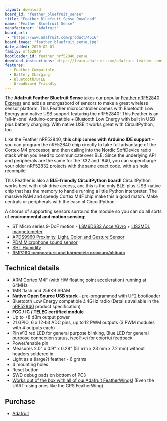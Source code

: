 ```yaml
---
layout: download
board_id: "feather_bluefruit_sense"
title: "Feather Bluefruit Sense Download"
name: "Feather Bluefruit Sense"
manufacturer: "Adafruit"
board_url:
 - "https://www.adafruit.com/product/4516"
board_image: "feather_bluefruit_sense.jpg"
date_added: 2020-02-01
family: nrf52840
bootloader_id: feather_nrf52840_sense
download_instructions: https://learn.adafruit.com/adafruit-feather-sense/circuitpython-on-feather-sense
features:
  - Feather-Compatible
  - Battery Charging
  - Bluetooth/BTLE
  - Breadboard-Friendly
---
```


The **Adafruit Feather Bluefruit Sense** takes our popular [Feather nRF52840 Express](https://www.adafruit.com/product/4062) and adds a smorgasbord of sensors to make a great wireless sensor platform. This Feather microcontroller comes with Bluetooth Low Energy and native USB support featuring the nRF52840!  This Feather is an 'all-in-one' Arduino-compatible + Bluetooth Low Energy with built in USB plus battery charging. With native USB it works great with CircuitPython, too.

Like the Feather nRF52840, **this chip comes with Arduino IDE support** - you can program the nRF52840 chip directly to take full advantage of the Cortex-M4 processor, and then calling into the Nordic SoftDevice radio stack when you need to communicate over BLE. Since the underlying API and peripherals are the same for the '832 and '840, you can supercharge your older nRF52832 projects with the same exact code, with a single recompile!

This Feather is also a **BLE-friendly CircuitPython board**! CircuitPython works best with disk drive access, and this is the only BLE-plus-USB-native chip that has the memory to handle running a little Python interpreter. The massive RAM and speedy Cortex M4F chip make this a good match. Make centrals or peripherals with the ease of CircuitPython.

A chorus of supporting sensors surround the module so you can do all sorts of **environmental and motion sensing**:

 * ST Micro series 9-DoF motion - [LSM6DS33 Accel/Gyro](https://www.adafruit.com/product/4480) + [LIS3MDL magnetometer](http://www.adafruit.com/product/4479)
 * [APDS9960 Proximity, Light, Color, and Gesture Sensor](https://www.adafruit.com/product/3595)
 * [PDM Microphone sound sensor](https://www.adafruit.com/product/3492)
 * [SHT Humidity](https://www.adafruit.com/product/4099)
 * [BMP280 temperature and barometric pressure/altitude](https://www.adafruit.com/product/2651)

## Technical details

 * ARM Cortex M4F (with HW floating point acceleration) running at 64MHz
 * 1MB flash and 256KB SRAM
 * **Native Open Source USB stack** - pre-programmed with UF2 bootloader
 * Bluetooth Low Energy compatible 2.4GHz radio (Details available in the [nRF52840](https://www.nordicsemi.com/Products/Low-power-short-range-wireless/nRF52840) product specification)
 * **FCC / IC / TELEC certified module**
 * Up to +8 dBm output power
 * 21 GPIO, 6 x 12-bit ADC pins, up to 12 PWM outputs (3 PWM modules with 4 outputs each)
 * Pin #13 red LED for general purpose blinking, Blue LED for general purpose connection status, NeoPixel for colorful feedback
 * Power/enable pin
 * Measures 2.0" x 0.9" x 0.28" (51 mm x 23 mm x 7.2 mm) without headers soldered in
 * Light as a (large?) feather - 6 grams
 * 4 mounting holes
 * Reset button
 * SWD debug pads on bottom of PCB
 * [Works out of the box with all of our Adafruit FeatherWings!](https://www.adafruit.com/categories/814) (Even the UART-using ones like the GPS FeatherWing)

## Purchase

* [Adafruit](https://www.adafruit.com/product/4516)
